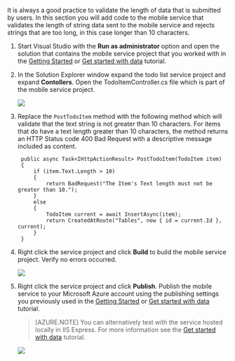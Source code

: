 
It is always a good practice to validate the length of data that is submitted by users. In this section you will add code to the mobile service that validates the length of string data sent to the mobile service and rejects strings that are too long, in this case longer than 10 characters.

1. Start Visual Studio with the **Run as administrator** option and open the solution that contains the mobile service project that you worked with in the [Getting Started] or [Get started with data](../articles/mobile-services-dotnet-backend-windows-store-dotnet-get-started-data.md)  tutorial.

2. In the Solution Explorer window expand the todo list service project and expand **Contollers**. Open the TodoItemController.cs file which is part of the mobile service project.  

    ![](./media/mobile-services-dotnet-backend-add-validation/mobile-services-open-todoitemcontroller.png)

3. Replace the `PostTodoItem` method with the following method which will validate that the text string is not greater than 10 characters. For items that do have a text length greater than 10 characters, the method returns an HTTP Status code 400 Bad Request with a descriptive message included as content.


        public async Task<IHttpActionResult> PostTodoItem(TodoItem item)
        {
            if (item.Text.Length > 10)
            {
                return BadRequest("The Item's Text length must not be greater than 10.");
            }
            else
            {
                TodoItem current = await InsertAsync(item);
                return CreatedAtRoute("Tables", new { id = current.Id }, current);
            } 
        }



4. Right click the service project and click **Build** to build the mobile service project. Verify no errors occurred.

    ![](./media/mobile-services-dotnet-backend-add-validation/mobile-services-build-dotnet-service.png)

5. Right click the service project and click **Publish**. Publish the mobile service to your Microsoft Azure account using the publishing settings you previously used in the [Getting Started] or [Get started with data](../articles/mobile-services-dotnet-backend-windows-store-dotnet-get-started-data.md)  tutorial.
 
     >[AZURE.NOTE] You can alternatively test with the service hosted locally in IIS Express. For more information see the [Get started with data](../articles/mobile-services-dotnet-backend-windows-store-dotnet-get-started-data.md) tutorial.

    ![](./media/mobile-services-dotnet-backend-add-validation/mobile-services-publish-dotnet-service.png)





<!-- URLs. -->
[Getting Started]: ../articles/mobile-services/mobile-services-dotnet-backend-windows-store-dotnet-get-started.md


